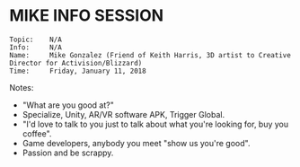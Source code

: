 # MIKE INFO SESSION

```
Topic:    N/A
Info:     N/A
Name:     Mike Gonzalez (Friend of Keith Harris, 3D artist to Creative Director for Activision/Blizzard)
Time:     Friday, January 11, 2018
```

Notes:

- "What are you good at?"
- Specialize, Unity, AR/VR software APK, Trigger Global.
- "I'd love to talk to you just to talk about what you're looking for, buy you coffee".
- Game developers, anybody you meet "show us you're good".
- Passion and be scrappy.
